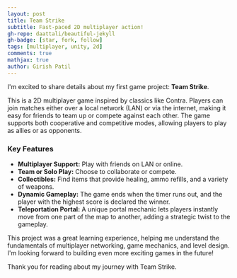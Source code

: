 ```yaml
---
layout: post
title: Team Strike
subtitle: Fast-paced 2D multiplayer action!
gh-repo: daattali/beautiful-jekyll
gh-badge: [star, fork, follow]
tags: [multiplayer, unity, 2d]
comments: true
mathjax: true
author: Girish Patil
---
```


<!-- success warning error note -->
<!-- {: .box-success} -->


I'm excited to share details about my first game project: **Team Strike**.

This is a 2D multiplayer game inspired by classics like Contra. Players can join matches either over a local network (LAN) or via the internet, making it easy for friends to team up or compete against each other. The game supports both cooperative and competitive modes, allowing players to play as allies or as opponents.

### Key Features

- **Multiplayer Support:** Play with friends on LAN or online.
- **Team or Solo Play:** Choose to collaborate or compete.
- **Collectibles:** Find items that provide healing, ammo refills, and a variety of weapons.
- **Dynamic Gameplay:** The game ends when the timer runs out, and the player with the highest score is declared the winner.
- **Teleportation Portal:** A unique portal mechanic lets players instantly move from one part of the map to another, adding a strategic twist to the gameplay.

This project was a great learning experience, helping me understand the fundamentals of multiplayer networking, game mechanics, and level design. I'm looking forward to building even more exciting games in the future!


Thank you for reading about my journey with Team Strike.